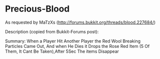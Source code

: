 Precious-Blood
==============

As requested by MaTzXs (http://forums.bukkit.org/threads/blood.227684/)

Description (copied from Bukkit-Forums post):

Summary: When a Player Hit Another Player the Red Wool Breaking Particles Came Out, And when He Dies it Drops the Rose Red Item (5 Of Them, It Cant Be Taken),After 5Sec The items Disappear
